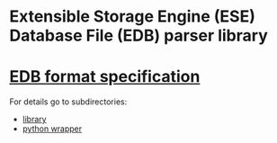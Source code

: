 # Extensible Storage Engine (ESE) Database File (EDB) parser library
# [EDB format  specification](https://github.com/libyal/libesedb/blob/main/documentation/Extensible%20Storage%20Engine%20(ESE)%20Database%20File%20(EDB)%20format.asciidoc)

For details go to subdirectories:
- [library](lib/README.md)
- [python wrapper](python/README.md)